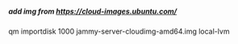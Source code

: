 ##### add img from https://cloud-images.ubuntu.com/

qm importdisk 1000 jammy-server-cloudimg-amd64.img local-lvm
